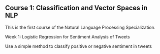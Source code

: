 <h2>Course 1: Classification and Vector Spaces in NLP</h2>

This is the first course of the Natural Language Processing Specialization.

Week 1: Logistic Regression for Sentiment Analysis of Tweets

Use a simple method to classify positive or negative sentiment in tweets
